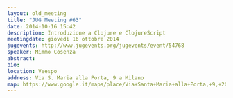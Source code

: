 ```yaml
---
layout: old_meeting
title: "JUG Meeting #63"
date: 2014-10-16 15:42
description: Introduzione a Clojure e ClojureScript
meetingdate: giovedì 16 ottobre 2014
jugevents: http://www.jugevents.org/jugevents/event/54768
speaker: Mimmo Cosenza
abstract: 
bio: 
location: Veespo
address: Via S. Maria alla Porta, 9 a Milano
map: https://www.google.it/maps/place/Via+Santa+Maria+alla+Porta,+9,+20123+Milano/@45.4664129,9.1817829,17z/data=!4m2!3m1!1s0x4786c153a8292d05:0x4c6f0a73c08286b9
---
```

